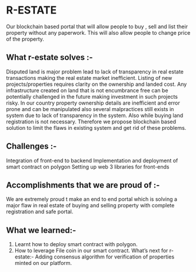 # R-ESTATE

Our blockchain based portal that will allow people to  buy , sell and list their property without any paperwork. This will also allow people to change price of the property.

## What  r-estate solves :-
Disputed land is major problem lead to lack of transparency in real estate transactions making the real estate market inefficient. Listing of new projects/properties requires clarity on the ownership and landed cost.
Any infrastructure created on land that is not encumbrance free can be potentially challenged in the future making investment in such projects risky.
In our country property ownership details are inefficient and error prone and can be manipulated also several malpractices still exists in system due to lack of transparency in the system. Also while  buying land registration is not necessary. Therefore we propose blockchain based solution to limit the flaws in existing system and get rid of these problems.
## Challenges :-
Integration of front-end to backend
Implementation and deployment of smart contract on polygon
Setting up web 3 libraries for front-ends
## Accomplishments that we are proud of :-
We are extremely proud t make an end to end portal which is solving a major flaw in real estate of buying and selling property with complete registration and safe portal.
## What we learned:- 
1)	Learnt how to deploy smart contract with polygon.
2)	How to leverage File coin in our smart contract.
What’s next for r-estate:-
Adding consensus  algorithm for verification of properties minted on our platform.

